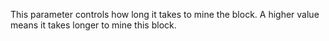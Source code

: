 This parameter controls how long it takes to mine the block. A higher value means it takes longer to mine this block.